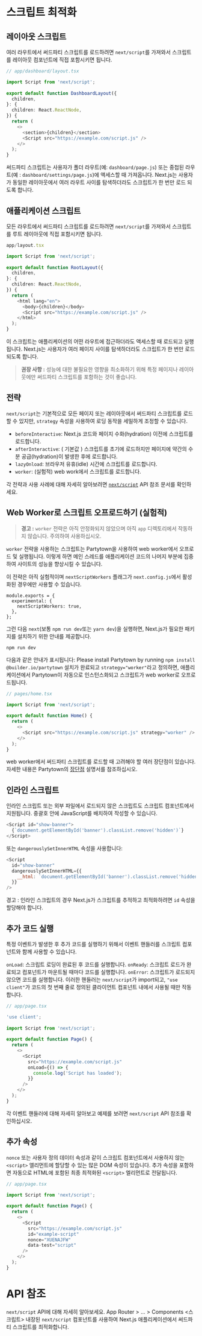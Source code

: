 # 스크립트 최적화
## 레이아웃 스크립트
여러 라우트에서 써드파티 스크립트를 로드하려면 `next/script`를 가져와서 스크립트를 레이아웃 컴포넌트에 직접 포함시키면 됩니다.
```typescript
// app/dashboard/layout.tsx

import Script from 'next/script';
 
export default function DashboardLayout({
  children,
}: {
  children: React.ReactNode,
}) {
  return (
    <>
      <section>{children}</section>
      <Script src="https://example.com/script.js" />
    </>
  );
}
```
써드파티 스크립트는 사용자가 폴더 라우트(예: `dashboard/page.js`) 또는 중첩된 라우트(예 : `dashboard/settings/page.js`)에 액세스할 때 가져옵니다. Next.js는 사용자가 동일한 레이아웃에서 여러 라우트 사이를 탐색하더라도 스크립트가 한 번만 로드 되도록 합니다.

## 애플리케이션 스크립트
모든 라우트에서 써드파티 스크립트를 로드하려면 `next/script`를 가져와서 스크립트를 루트 레이아웃에 직접 포함시키면 됩니다.
```typescript
app/layout.tsx

import Script from 'next/script';
 
export default function RootLayout({
  children,
}: {
  children: React.ReactNode,
}) {
  return (
    <html lang="en">
      <body>{children}</body>
      <Script src="https://example.com/script.js" />
    </html>
  );
}
```
이 스크립트는 애플리케이션의 어떤 라우트에 접근하더라도 액세스할 때 로드되고 실행됩니다. Next.js는 사용자가 여러 페이지 사이를 탐색하더라도 스크립트가 한 번만 로드 되도록 합니다.

> __권장 사항 :__ 성능에 대한 불필요한 영향을 최소화하기 위해 특정 페이지나 레이아웃에만 써드파티 스크립트를 포함하는 것이 좋습니다.

## 전략
`next/script`는 기본적으로 모든 페이지 또는 레이아웃에서 써드파티 스크립트를 로드할 수 있지만, `strategy` 속성을 사용하여 로딩 동작을 세밀하게 조정할 수 있습니다.

* `beforeInteractive`: Next.js 코드와 페이지 수화(hydration) 이전에 스크립트를 로드합니다.
* `afterInteractive`: ( 기본값 ) 스크립트를 초기에 로드하지만 페이지에 약간의 수분 공급(hydration)이 발생한 후에 로드합니다.
* `lazyOnload`: 브라우저 유휴(idle) 시간에 스크립트를 로드합니다.
* `worker`: (실험적) web work에서 스크립트를 로드합니다.

각 전략과 사용 사례에 대해 자세히 알아보려면 [`next/script`]() API 참조 문서를 확인하세요.

## Web Worker로 스크립트 오프로드하기 (실험적)
> __경고 :__ `worker` 전략은 아직 안정화되지 않았으며 아직 `app` 디렉토리에서 작동하지 않습니다. 주의하여 사용하십시오.

`worker` 전략을 사용하는 스크립트는 Partytown을 사용하여 web worker에서 오프로드 및 실행됩니다. 이렇게 하면 메인 스레드를 애플리케이션 코드의 나머지 부분에 집중하여 사이트의 성능을 향상시킬 수 있습니다.

이 전략은 아직 실험적이며 `nextScriptWorkers` 플래그가 `next.config.js`에서 활성화된 경우에만 사용할 수 있습니다.

```
module.exports = {
  experimental: {
    nextScriptWorkers: true,
  },
};
```

그런 다음 `next`(보통 `npm run dev`또는 `yarn dev`)을 실행하면, Next.js가 필요한 패키지를 설치하기 위한 안내를 제공합니다.

```
npm run dev
```

다음과 같은 안내가 표시됩니다: Please install Partytown by running `npm install @builder.io/partytown`
설치가 완료되고 `strategy="worker"`라고 정의하면, 애플리케이션에서 Partytown이 자동으로 인스턴스화되고 스크립트가 web worker로 오프로드됩니다.

```typescript
// pages/home.tsx

import Script from 'next/script';
 
export default function Home() {
  return (
    <>
      <Script src="https://example.com/script.js" strategy="worker" />
    </>
  );
}
```
web worker에서 써드파티 스크립트를 로드할 때 고려해야 할 여러 장단점이 있습니다. 자세한 내용은 Partytown의 [장단점]() 설명서를 참조하십시오.

## 인라인 스크립트
인라인 스크립트 또는 외부 파일에서 로드되지 않은 스크립트도 스크립트 컴포넌트에서 지원됩니다. 중괄호 안에 JavaScript를 배치하여 작성할 수 있습니다.

```javascript
<Script id="show-banner">
  {`document.getElementById('banner').classList.remove('hidden')`}
</Script>
```

또는 `dangerouslySetInnerHTML` 속성을 사용합니다:

```javascript
<Script
  id="show-banner"
  dangerouslySetInnerHTML={{
    __html: `document.getElementById('banner').classList.remove('hidden')`,
  }}
/>
```
경고 : 인라인 스크립트의 경우 Next.js가 스크립트를 추적하고 최적화하려면 `id` 속성을 할당해야 합니다.

## 추가 코드 실행

특정 이벤트가 발생한 후 추가 코드를 실행하기 위해서 이벤트 핸들러를 스크립트 컴포넌트와 함께 사용할 수 있습니다.

`onLoad`: 스크립트 로딩이 완료된 후 코드를 실행합니다.
`onReady`: 스크립트 로드가 완료되고 컴포넌트가 마운트될 때마다 코드를 실행합니다.
`onError`: 스크립트가 로드되지 않으면 코드를 실행합니다.
이러한 핸들러는  `next/script`가 import되고, `"use client"`가 코드의 첫 번째 줄로 정의된 클라이언트 컴포넌트 내에서 사용될 때만 작동합니다. 

```typescript
// app/page.tsx

'use client';
 
import Script from 'next/script';
 
export default function Page() {
  return (
    <>
      <Script
        src="https://example.com/script.js"
        onLoad={() => {
          console.log('Script has loaded');
        }}
      />
    </>
  );
}
```

각 이벤트 핸들러에 대해 자세히 알아보고 예제를 보려면 `next/script` API 참조를 확인하십시오.

## 추가 속성
`nonce` 또는 사용자 정의 데이터 속성과 같이 스크립트 컴포넌트에서 사용하지 않는 `<script>` 엘리먼트에 할당할 수 있는 많은 DOM 속성이 있습니다.
추가 속성을 포함하면 자동으로 HTML에 포함된 최종 최적화된 `<script>` 엘리먼트로 전달됩니다.

```javascript
// app/page.tsx

import Script from 'next/script';
 
export default function Page() {
  return (
    <>
      <Script
        src="https://example.com/script.js"
        id="example-script"
        nonce="XUENAJFW"
        data-test="script"
      />
    </>
  );
}
```

# API 참조

`next/script` API에 대해 자세히 알아보세요.
App Router > ... > Components
<스크립트>
내장된 `next/script` 컴포넌트를 사용하여 Next.js 애플리케이션에서 써드파티 스크립트를 최적화합니다.